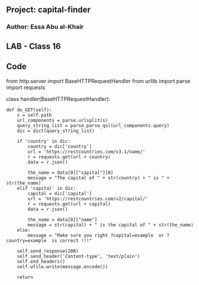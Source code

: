 

## Project:  capital-finder

### Author: Essa Abu al-Khair

## LAB - Class 16



#### 

## Code 

from http.server import BaseHTTPRequestHandler
from urllib import parse
import requests


class handler(BaseHTTPRequestHandler):

    def do_GET(self):
        s = self.path
        url_components = parse.urlsplit(s)
        query_string_list = parse.parse_qsl(url_components.query)
        dic = dict(query_string_list)

        if 'country' in dic:
            country = dic['country']
            url = 'https://restcountries.com/v3.1/name/'
            r = requests.get(url + country)
            data = r.json()

            the_name = data[0]["capital"][0]
            message = "The capital of " + str(country) + " is " + str(the_name)
        elif 'capital' in dic:
            capital = dic['capital']
            url = 'https://restcountries.com/v2/capital/'
            r = requests.get(url + capital)
            data = r.json()

            the_name = data[0]["name"]
            message = str(capital) + " is the capital of " + str(the_name)
        else:
            message = "Make sure you right ?capital=example  or ?country=example  is correct !!!"

        self.send_response(200)
        self.send_header('Content-type', 'text/plain')
        self.end_headers()
        self.wfile.write(message.encode())

        return
